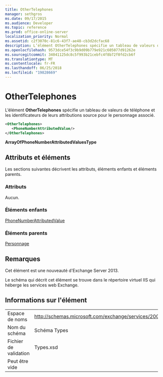 ```yaml
---
title: OtherTelephones
manager: sethgros
ms.date: 09/17/2015
ms.audience: Developer
ms.topic: reference
ms.prod: office-online-server
localization_priority: Normal
ms.assetid: c2f3070c-81c6-43f7-ae48-cb3d2dcfac68
description: L’élément OtherTelephones spécifie un tableau de valeurs de téléphone et les identificateurs de leurs attributions source pour le personnage associé.
ms.openlocfilehash: 9573dce54f3c9b9d09b779e921c605077d91262e
ms.sourcegitcommit: 34041125dc8c5f993b21cebfc4f8b72f0fd2cb6f
ms.translationtype: MT
ms.contentlocale: fr-FR
ms.lasthandoff: 06/25/2018
ms.locfileid: "19828669"
---
```

# <a name="othertelephones"></a>OtherTelephones

L’élément **OtherTelephones** spécifie un tableau de valeurs de téléphone et les identificateurs de leurs attributions source pour le personnage associé. 
  
```XML
<OtherTelephones>
   <PhoneNumberAttributedValue/>
</OtherTelephones>

```

 **ArrayOfPhoneNumberAttributedValuesType**
## <a name="attributes-and-elements"></a>Attributs et éléments

Les sections suivantes décrivent les attributs, éléments enfants et éléments parents.
  
### <a name="attributes"></a>Attributs

Aucun.
  
### <a name="child-elements"></a>Éléments enfants

[PhoneNumberAttributedValue](phonenumberattributedvalue.md)
  
### <a name="parent-elements"></a>Éléments parents

[Personnage](persona.md)
  
## <a name="remarks"></a>Remarques

Cet élément est une nouveauté d'Exchange Server 2013.
  
Le schéma qui décrit cet élément se trouve dans le répertoire virtuel IIS qui héberge les services web Exchange.
  
## <a name="element-information"></a>Informations sur l'élément

|||
|:-----|:-----|
|Espace de noms  <br/> |http://schemas.microsoft.com/exchange/services/2006/types  <br/> |
|Nom du schéma  <br/> |Schéma Types  <br/> |
|Fichier de validation  <br/> |Types.xsd  <br/> |
|Peut être vide  <br/> ||
   


